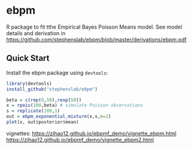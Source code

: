 # ebpm
R package to fit tthe Empirical Bayes Poisson Means model.
See model details and derivation in https://github.com/stephenslab/ebpm/blob/master/derivations/ebpm.pdf


## Quick Start

Install the ebpm package using `devtools`:

```R
library(devtools)
install_github("stephenslab/ebpm")
```

```R
beta = c(rep(0,50),rexp(50))
x = rpois(100,beta) # simulate Poisson observations
s = replicate(100,1)
out = ebpm_exponential_mixture(x,s,m=2)
plot(x, out$posterior$mean)
```
vignettes: 
https://zihao12.github.io/ebpmf_demo/vignette_ebpm.html
https://zihao12.github.io/ebpmf_demo/vignette_ebpm2.html
